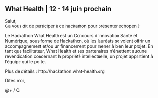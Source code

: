 ## What Health | 12 - 14 juin prochain



Salut,  
Ca vous dit de participer à ce hackathon pour présenter echopen ?  
  

Le Hackathon What Health est un Concours d'Innovation Santé et Numérique, sous
forme de Hackathon, où les lauréats se voient offrir un accompagnement et/ou
un financement pour mener à bien leur projet. En tant que facilitateur, What
Health et ses partenaires n’émettent aucune revendication concernant la
propriété intellectuelle, un projet appartient à l’équipe qui le porte.

  
Plus de détails : <http://hackathon.what-health.org>  
  
Dites moi,  
  
@+ / O.



